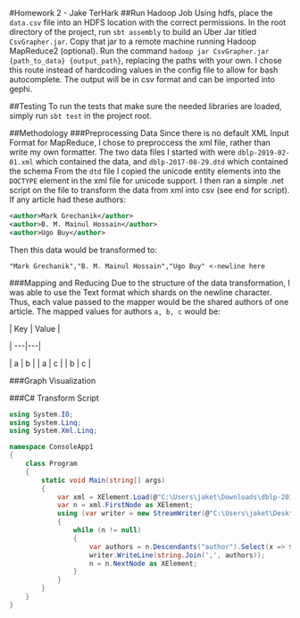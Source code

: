 #Homework 2 - Jake TerHark
##Run Hadoop Job
Using hdfs, place the ```data.csv``` file into an HDFS location with the correct permissions.
In the root directory of the project, run ```sbt assembly``` to build an Uber Jar titled ```CsvGrapher.jar```.
Copy that jar to a remote machine running Hadoop MapReduce2 (optional).
Run the command ```hadoop jar CsvGrapher.jar {path_to_data} {output_path}```, replacing the paths with your own.
I chose this route instead of hardcoding values in the config file to allow for bash autocomplete.
The output will be in csv format and can be imported into gephi.

##Testing
To run the tests that make sure the needed libraries are loaded, simply run ```sbt test``` in the project root.

##Methodology
###Preprocessing Data
Since there is no default XML Input Format for MapReduce, I chose to preproccess the xml file, rather than write my own formatter.
The two data files I started with were ```dblp-2019-02-01.xml``` which contained the data, and ```dblp-2017-08-29.dtd``` which contained the schema
From the ```dtd``` file I copied the unicode entity elements into the ```DOCTYPE``` element in the xml file for unicode support.
I then ran a simple .net script on the file to transform the data from xml into csv (see end for script).
If any article had these authors:
```xml
<author>Mark Grechanik</author>
<author>B. M. Mainul Hossain</author>
<author>Ugo Buy</author>
```

Then this data would be transformed to:
```csv
"Mark Grechanik","B. M. Mainul Hossain","Ugo Buy" <-newline here
```

###Mapping and Reducing
Due to the structure of the data transformation, I was able to use the Text format which shards on the newline character.
Thus, each value passed to the mapper would be the shared authors of one article.
The mapped values for authors ```a, b, c``` would be:

	
| Key | Value |

| ---|---|

| a | b |
| a | c |
| b | c |


###Graph Visualization

###C# Transform Script
```C#
using System.IO;
using System.Linq;
using System.Xml.Linq;

namespace ConsoleApp1
{
    class Program
    {
        static void Main(string[] args)
        {
            var xml = XElement.Load(@"C:\Users\jaket\Downloads\dblp-2019-02-01.xml");
            var n = xml.FirstNode as XElement;
            using (var writer = new StreamWriter(@"C:\Users\jaket\Desktop\data.csv"))
            {
                while (n != null)
                {
                    var authors = n.Descendants("author").Select(x => $"\"{x.Value.Replace(",", "")}\"").ToArray();
                    writer.WriteLine(string.Join(',', authors));
                    n = n.NextNode as XElement;
                }
            }
        }
    }
}
```

